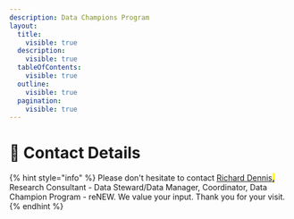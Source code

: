 ```yaml
---
description: Data Champions Program
layout:
  title:
    visible: true
  description:
    visible: true
  tableOfContents:
    visible: true
  outline:
    visible: true
  pagination:
    visible: true
---
```


# 🔵 Contact Details

{% hint style="info" %}
Please don't hesitate to contact [Richard Dennis](mailto:richard.dennis@sund.ku.dk)<mark style="color:blue;">**,**</mark> Research Consultant - Data Steward/Data Manager, Coordinator, Data Champion Program - reNEW. We value your input. Thank you for your visit.
{% endhint %}
